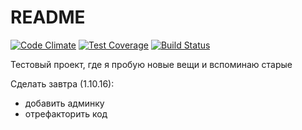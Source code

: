 # README

[![Code Climate](https://codeclimate.com/github/lHydra/rescue/badges/gpa.svg)](https://codeclimate.com/github/lHydra/rescue)
[![Test Coverage](https://codeclimate.com/github/lHydra/rescue/badges/coverage.svg)](https://codeclimate.com/github/lHydra/rescue/coverage)
[![Build Status](https://travis-ci.org/lHydra/rescue.svg?branch=master)](https://travis-ci.org/lHydra/rescue)

Тестовый проект, где я пробую новые вещи и вспоминаю старые

Сделать завтра (1.10.16):

* добавить админку
* отрефакторить код
